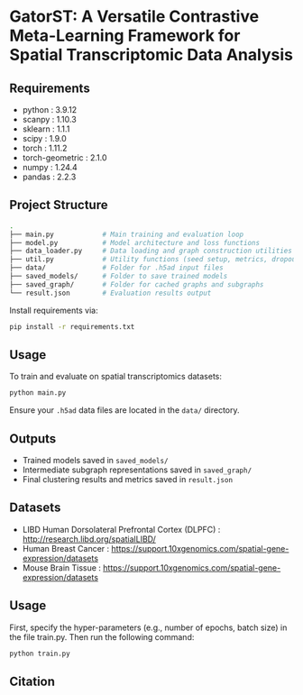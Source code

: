 

# GatorST: A Versatile Contrastive Meta-Learning Framework for Spatial Transcriptomic Data Analysis


## Requirements
- python : 3.9.12
- scanpy : 1.10.3
- sklearn : 1.1.1
- scipy : 1.9.0
- torch : 1.11.2
- torch-geometric : 2.1.0
- numpy : 1.24.4
- pandas : 2.2.3


## Project Structure

```bash
.
├── main.py            # Main training and evaluation loop
├── model.py           # Model architecture and loss functions
├── data_loader.py     # Data loading and graph construction utilities
├── util.py            # Utility functions (seed setup, metrics, dropout)
├── data/              # Folder for .h5ad input files
├── saved_models/      # Folder to save trained models
├── saved_graph/       # Folder for cached graphs and subgraphs
└── result.json        # Evaluation results output
```

Install requirements via:
```bash
pip install -r requirements.txt
```

## Usage

To train and evaluate on spatial transcriptomics datasets:

```bash
python main.py
```

Ensure your `.h5ad` data files are located in the `data/` directory.

## Outputs
- Trained models saved in `saved_models/`
- Intermediate subgraph representations saved in `saved_graph/`
- Final clustering results and metrics saved in `result.json`

## Datasets
- LIBD Human Dorsolateral Prefrontal Cortex (DLPFC)  : http://research.libd.org/spatialLIBD/
- Human Breast Cancer : https://support.10xgenomics.com/spatial-gene-expression/datasets
- Mouse Brain Tissue  : https://support.10xgenomics.com/spatial-gene-expression/datasets

## Usage  
First, specify the hyper-parameters (e.g., number of epochs, batch size) in the file train.py. Then run the following command:
```bash
python train.py
```


## Citation

